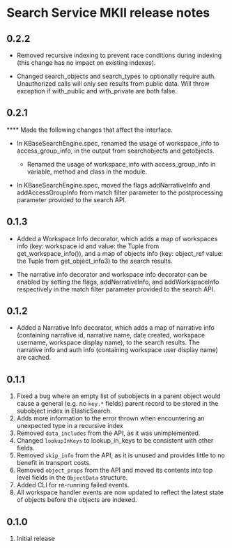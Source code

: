 Search Service MKII release notes
=================================

0.2.2
-----

* Removed recursive indexing to prevent race conditions during indexing (this change
   has no impact on existing indexes).

* Changed search_objects and search_types to optionally require auth. Unauthorized calls will only
see results from public data. Will throw exception if with_public and with_private are both false.


0.2.1
-----
****  Made the following changes that affect the interface.

* In KBaseSearchEngine.spec, renamed the usage of workspace_info to access_group_info,
  in the output from searchobjects and getobjects.
  * Renamed the usage of workspace_info with access_group_info in variable, method and
    class in the module.

* In KBaseSearchEngine.spec, moved the flags addNarrativeInfo and addAccessGroupInfo
  from match filter parameter to the postprocessing parameter provided to the search API.


0.1.3
-----

* Added a Workspace Info decorator, which adds a map of workspaces info (key: workspace id and
  value: the Tuple from get_workspace_info()), and a map of objects info (key: object_ref
  value: the Tuple from get_object_info3) to the search results.

* The narrative info decorator and workspace info decorator can be enabled by setting the flags,
  addNarrativeInfo, and addWorkspaceInfo respectively in the match filter parameter provided to the
  search API.

0.1.2
-----

* Added a Narrative Info decorator, which adds a map of narrative info (containing narrative id,
  narrative name, date created, workspace username, workspace display name), to the search results.
  The narrative info and auth info (containing workspace user display name) are cached.

0.1.1
-----

1. Fixed a bug where an empty list of subobjects in a parent object would cause a general (e.g.
  no `key.*` fields) parent record to be stored in the subobject index in ElasticSearch. 
2. Adds more information to the error thrown when encountering an unexpected type in a recursive
  index
3. Removed `data_includes` from the API, as it was unimplemented.
4. Changed `lookupInKeys` to lookup\_in_keys to be consistent with other fields.
5. Removed `skip_info` from the API, as it is unused and provides little to no benefit in
  transport costs.
6. Removed `object_props` from the API and moved its contents into top level fields in the
  `ObjectData` structure.
7. Added CLI for re-running failed events.
8. All workspace handler events are now updated to reflect the latest state of objects before
   the objects are indexed. 

0.1.0
-----

1. Initial release